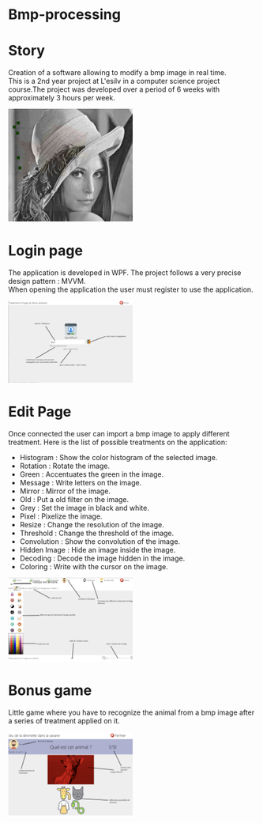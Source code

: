 # Bmp-processing

# Story

Creation of a software allowing to modify a bmp image in real time. 
</br> This is a 2nd year project at L'esilv in a computer science project course.The project was developed over a period of 6 weeks with approximately 3 hours per week.

<img src='img/Capture d’écran 2021-08-24 à 16.59.40.png' width='50%'/>

# Login page

The application is developed in WPF. The project follows a very precise design pattern : MVVM.
</br>
When opening the application the user must register to use the application.

<img src='img/Capture d’écran 2021-08-24 à 16.59.57.png' width='50%'/>

# Edit Page

Once connected the user can import a bmp image to apply different treatment.
Here is the list of possible treatments on the application:
* Histogram : Show the color histogram of the selected image.
* Rotation : Rotate the image.
* Green : Accentuates the green in the image.
* Message : Write letters on the image.
* Mirror : Mirror of the image.
* Old : Put a old filter on the image.
* Grey : Set the image in black and white.
* Pixel : Pixelize the image.
* Resize : Change the resolution of the image.
* Threshold : Change the threshold of the image.
* Convolution : Show the convolution of the image.
* Hidden Image : Hide an image inside the image.
* Decoding : Decode the image hidden in the image.
* Coloring : Write with the cursor on the image.

<img src='img/Capture d’écran 2021-08-24 à 17.00.14.png' width='50%'/>

# Bonus game

Little game where you have to recognize the animal from a bmp image after a series of treatment applied on it.

<img src='img/Capture d’écran 2021-08-24 à 17.00.25.png' width='50%'/>
